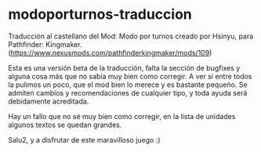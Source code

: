 # modoporturnos-traduccion
Traducción al castellano del Mod: Modo por turnos creado por Hsinyu, para Pathfinder: Kingmaker. (https://www.nexusmods.com/pathfinderkingmaker/mods/109)

Esta es una versión beta de la traducción, falta la sección de bugfixes y alguna cosa más que no sabía muy bien como corregir. A ver si entre todos la pulimos un poco, que el mod bien lo merece y es bastante pequeño. Se admiten cambios y recomendaciones de cualquier tipo, y toda ayuda será debidamente acreditada.

Hay un fallo que no sé muy bien como corregir, en la lista de unidades algunos textos se quedan grandes.

Salu2, y a disfrutar de este maravilloso juego :)
